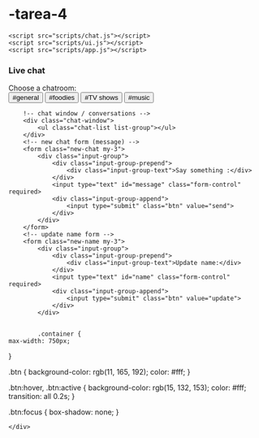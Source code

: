 # -tarea-4
<!DOCTYPE html>
<html lang="en">
<head>
    <meta charset="UTF-8">
    <meta name="viewport" content="width=device-width, initial-scale=1.0">
    <meta http-equiv="X-UA-Compatible" content="ie=edge">
    <link rel="stylesheet" href="https://stackpath.bootstrapcdn.com/bootstrap/4.3.1/css/bootstrap.min.css" integrity="sha384-ggOyR0iXCbMQv3Xipma34MD+dH/1fQ784/j6cY/iJTQUOhcWr7x9JvoRxT2MZw1T" crossorigin="anonymous">
    <link rel="stylesheet" href="styles.css">
    <title>Live chat</title>
</head>
<body>
    
    <script src="scripts/chat.js"></script>
    <script src="scripts/ui.js"></script>
    <script src="scripts/app.js"></script>
</body>
</html>



 <div class="container my-4">
        <h3 class="my-4 text-center">Live chat</h3>
        <!-- buttons for chatrooms -->
        <div class="chat-rooms mb-3 text-center">
            <div class="my-2">Choose a chatroom:</div>
            <button class="btn my-1" id="general">#general</button>
            <button class="btn my-1" id="foodies">#foodies</button>
            <button class="btn my-1" id="tv-shows">#TV shows</button>
            <button class="btn my-1" id="music">#music</button>
        </div>
        <!-- chat window / conversations -->
        <!-- new chat form (message) -->
        <!-- update name form -->
        
        !-- chat window / conversations -->
        <div class="chat-window">
            <ul class="chat-list list-group"></ul>
        </div>
        <!-- new chat form (message) -->
        <form class="new-chat my-3">
            <div class="input-group">
                <div class="input-group-prepend">
                    <div class="input-group-text">Say something :</div>
                </div>
                <input type="text" id="message" class="form-control" required>
                <div class="input-group-append">
                    <input type="submit" class="btn" value="send">
                </div>
            </div>
        </form>
        <!-- update name form -->
        <form class="new-name my-3">
            <div class="input-group">
                <div class="input-group-prepend">
                    <div class="input-group-text">Update name:</div>
                </div>
                <input type="text" id="name" class="form-control" required>
                <div class="input-group-append">
                    <input type="submit" class="btn" value="update">
                </div>
            </div>
            
            
            .container {
    max-width: 750px;
}
 
.btn {
    background-color: rgb(11, 165, 192);
    color: #fff;
}
 
.btn:hover,
.btn:active {
    background-color: rgb(15, 132, 153);
    color: #fff;
    transition: all 0.2s;
}
 
.btn:focus {
    box-shadow: none;
}
            <div class="update-message"></div>
        </form>
        
    </div>
